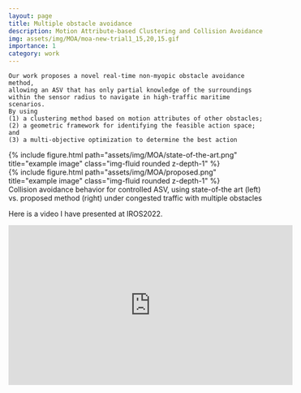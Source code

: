 ```yaml
---
layout: page
title: Multiple obstacle avoidance
description: Motion Attribute-based Clustering and Collision Avoidance of Multiple In-water Obstacles by Autonomous Surface Vehicle
img: assets/img/MOA/moa-new-trial1_15,20,15.gif
importance: 1
category: work
---
```


```
Our work proposes a novel real-time non-myopic obstacle avoidance method, 
allowing an ASV that has only partial knowledge of the surroundings
within the sensor radius to navigate in high-traffic maritime scenarios. 
By using
(1) a clustering method based on motion attributes of other obstacles; 
(2) a geometric framework for identifying the feasible action space; and 
(3) a multi-objective optimization to determine the best action
```

<div class="row">
    <div class="col-sm mt-3 mt-md-0">
        {% include figure.html path="assets/img/MOA/state-of-the-art.png" title="example image" class="img-fluid rounded z-depth-1" %}
    </div>
    <div class="col-sm mt-3 mt-md-0">
        {% include figure.html path="assets/img/MOA/proposed.png" title="example image" class="img-fluid rounded z-depth-1" %}
    </div>
</div>
<div class="caption">
    Collision avoidance behavior for controlled ASV, using state-of-the art (left) vs. proposed method (right)
    under congested traffic with multiple obstacles 
</div>

Here is a video I have presented at IROS2022.
<p style="text-align: center;">
<iframe width="560" height="315" src="https://www.youtube.com/embed/a305lja1lfk" 
title="YouTube video player" 
frameborder="0" allow="accelerometer; autoplay; clipboard-write; encrypted-media; gyroscope; picture-in-picture" allowfullscreen></iframe>
</p>

<!-- You can also put regular text between your rows of images.
Say you wanted to write a little bit about your project before you posted the rest of the images.
You describe how you toiled, sweated, *bled* for your project, and then... you reveal its glory in the next row of images.
 -->

<!-- The code is simple.
Just wrap your images with `<div class="col-sm">` and place them inside `<div class="row">` (read more about the <a href="https://getbootstrap.com/docs/4.4/layout/grid/">Bootstrap Grid</a> system).
To make images responsive, add `img-fluid` class to each; for rounded corners and shadows use `rounded` and `z-depth-1` classes.
Here's the code for the last row of images above: -->

